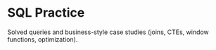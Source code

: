 # SQL Practice
Solved queries and business-style case studies (joins, CTEs, window functions, optimization).
